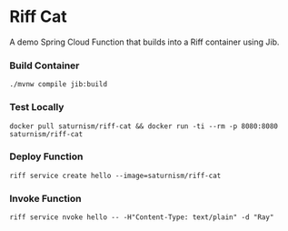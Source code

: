 # Riff Cat

A demo Spring Cloud Function that builds into a Riff container using Jib.

### Build Container
`./mvnw compile jib:build`

### Test Locally
`docker pull saturnism/riff-cat && docker run -ti --rm -p 8080:8080 saturnism/riff-cat`

### Deploy Function
`riff service create hello --image=saturnism/riff-cat`

### Invoke Function
`riff service nvoke hello -- -H"Content-Type: text/plain" -d "Ray"`
